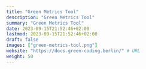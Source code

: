 ```yaml
---
title: "Green Metrics Tool"
description: "Green Metrics Tool"
summary: "Green Metrics Tool"
date: 2023-09-15T21:52:46+02:00
lastmod: 2023-09-15T21:52:46+02:00
draft: false
images: ["green-metrics-tool.png"]
website: "https://docs.green-coding.berlin/" # URL
weight: 50
---
```


